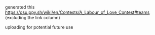 generated this https://osu.ppy.sh/wiki/en/Contests/A_Labour_of_Love_Contest#teams (excluding the link column)

uploading for potential future use